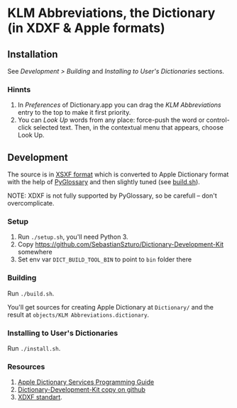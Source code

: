 # KLM Abbreviations, the Dictionary (in XDXF & Apple formats)

## Installation

See _Development > Building_ and _Installing to User's Dictionaries_ sections.

### Hinnts

1. In _Preferences_ of Dictionary.app you can drag the _KLM Abbreviations_ entry to the top to make it first priority.
2. You can _Look Up_ words from any place: force-push the word or control-click selected text. Then, in the contextual
   menu that appears, choose Look Up.

## Development

The source is in [XSXF format](https://github.com/soshial/xdxf_makedict/tree/master/format_standard) which is converted to
Apple Dictionary format with the help of [PyGlossary](https://github.com/ilius/pyglossary) and then slightly tuned (see [build.sh](build.sh)).

NOTE: XDXF is not fully supported by PyGlossary, so be carefull – don't overcomplicate.

### Setup

1. Run `./setup.sh`, you'll need Python 3.
2. Copy https://github.com/SebastianSzturo/Dictionary-Development-Kit somewhere
3. Set env var `DICT_BUILD_TOOL_BIN` to point to `bin` folder there

### Building

Run `./build.sh`.

You'll get sources for creating Apple Dictionary at `Dictionary/` and the result at `objects/KLM Abbreviations.dictionary`.

### Installing to User's Dictionaries

Run `./install.sh`.

### Resources

1. [Apple Dictionary Services Programming Guide](https://developer.apple.com/library/archive/documentation/UserExperience/Conceptual/DictionaryServicesProgGuide/prepare/prepare.html)
2. [Dictionary-Development-Kit copy on github](https://github.com/SebastianSzturo/Dictionary-Development-Kit)
3. [XDXF standart](https://github.com/soshial/xdxf_makedict/tree/master/format_standard).
